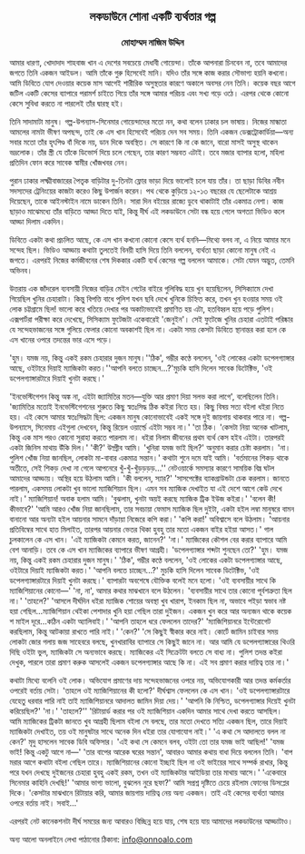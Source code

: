<div align=center><h2 align=center>লকডাউনে শোনা একটি ব্যর্থতার গল্প</h4><h3 align=center>মোহাম্মদ নাজিম উদ্দিন</h3>
</div>

আমার ধারণা, খোদাদাদ শাহবাজ খান এ দেশের সবচেয়ে মেধাবী গোয়েন্দা। তাঁকে আপনারা চিনবেন না, তবে আমাদের জগতে তিনি একজন আইডল। আমি তাঁকে গুরু হিসেবেই মানি। যদিও তাঁর সঙ্গে কাজ করার সৌভাগ্য হয়নি কখনো। আমি ডিবিতে যোগ দেওয়ার কয়েক মাস আগেই শারীরিক অসুস্থতার কারণে অকালে অবসর নেন তিনি। কয়েক বছর আগে জটিল একটি কেসের ব্যাপারে পরামর্শ চাইতে গিয়ে তাঁর সঙ্গে আমার পরিচয় এবং সখ্য গড়ে ওঠে। এরপর থেকে কোনো কেসে সুবিধা করতে না পারলেই তাঁর দ্বারস্থ হই।

তিনি সাদামাটা মানুষ। গল্প-উপন্যাস-সিনেমার গোয়েন্দাদের মতো নন, কথা বলেন ঢাকার চল ভাষায়। নিজের মান্ধাতা আমলের নামটা ভীষণ অপছন্দ, তাই কে এস খান হিসেবেই পরিচয় দেন সব সময়। তিনি একজন ডেক্সট্রোকার্ডিয়া—অন্য সবার মতো তাঁর হৃৎপিণ্ড বাঁ দিকে নয়, ডান দিকে অবস্থিত। সে কারণে কি না কে জানে, বারো মাসই অসুস্থ থাকেন ভদ্রলোক। তাঁর স্ত্রী যে তাঁকে ডিভোর্স দিয়ে চলে গেছেন, তার কারণ সম্ভবত এটাই। তবে মজার ব্যাপার হলো, মহিলা প্রতিদিন ফোন করে সাবেক স্বামীর খোঁজখবর নেন।

পুরান ঢাকার লক্ষ্মীবাজারের পৈতৃক বাড়িটার দু-তিনটা ফ্লোর ভাড়া দিয়ে ভালোই চলে যায় তাঁর। তা ছাড়া ডিবির নবীন সদস্যদের ট্রেনিংয়ের কাজটা করেও কিছু উপার্জন করেন। পথ থেকে কুড়িয়ে ১২-১৩ বছরের যে ছেলেটাকে আশ্রয় দিয়েছেন, তাকে আইনস্টাইন নামে ডাকেন তিনি। সারা দিন বইয়ের রাজ্যে ডুবে থাকাটাই তাঁর একমাত্র নেশা। কাজ ছাড়াও মাঝেমধ্যে তাঁর বাড়িতে আড্ডা দিতে যাই, কিন্তু দীর্ঘ এই লকডাউনে সেটা বন্ধ হয়ে গেলে অগত্যা ভিডিও কলে আড্ডা দিলাম একদিন।

ডিবিতে একটা কথা প্রচলিত আছে, কে এস খান কখনো কোনো কেসে ব্যর্থ হননি—মিথ্যে বলব না, এ নিয়ে আমার মনে সন্দেহ ছিল। ভিডিও আড্ডায় কথাটা তুলতেই বিনয়ী হাসি দিয়ে তিনি বললেন, ব্যর্থতা ছাড়া কোনো মানুষ নেই এ জগতে। এরপরই নিজের কর্মজীবনের শেষ দিককার একটি ব্যর্থ কেসের গল্প বললেন আমাকে। সেটা যেমন অদ্ভুত, তেমনি অভিনব।

উত্তরায় এক জাঁদরেল ব্যবসায়ী নিজের বাড়ির মেইন গেটের বাইরে গুলিবিদ্ধ হয়ে খুন হয়েছিলেন, সিসিক্যামে দেখা গিয়েছিল খুনির চেহারাটা। কিন্তু বিপত্তি বাধে পুলিশ যখন ছবি দেখে খুনিকে চিহ্নিত করে, তখন খুন হওয়ার সময় ওই লোক চট্টগ্রামে ছিল! ভালো করে খতিয়ে দেখার পর অকাট্যভাবেই প্রমাণিত হয় এটা, হতবিহ্বল হয়ে পড়ে পুলিশ। এক্সপার্টরা পরীক্ষা করে দেখেছে, সিসিক্যাম ফুটেজটা একেবারেই 'জেনুইন'। সেই ফুটেজে খুনির চেহারা এতটাই পরিষ্কার যে সন্দেহভাজনের সঙ্গে গুলিয়ে ফেলার কোনো অবকাশই ছিল না। একটা সময় কেসটা ডিবিতে স্থানান্তর করা হলে কে এস খানের ওপরে তদন্তের ভার এসে পড়ে।

'হুম। যমজ নয়, কিন্তু একই রকম চেহারার দুজন মানুষ।''ঠিক', গম্ভীর কণ্ঠে বললেন, 'ওই লোকের একটা ডপেলগ্যাঙ্গার আছে, ওইটারে দিয়াই ম্যাজিকটা করত।''আপনি বলতে চাচ্ছেন...?'মুচকি হাসি দিলেন সাবেক ডিটেক্টিভ, 'ওই ডপেলগ্যাঙ্গারটারে দিয়াই খুনটা করছে।'

'ইনভেস্টিগেশন কিন্তু অঙ্ক না, এইটা জ্যামিতির মতন—যুক্তি আর প্রমাণ দিয়া সলভ করা লাগে', বলেছিলেন তিনি। 'জ্যামিতির মতোই ইনভেস্টিগেশনের শুরুতে কিছু স্বতঃসিদ্ধ ঠিক কইরা নিতে হয়। কিছু বিষয় সত্য বইলা ধইরা নিতে হয়। এই কেসে আমার স্বতঃসিদ্ধটা ছিল: একজন মানুষ কোনোভাবেই একই সঙ্গে দুই জায়গায় থাকবার পারে না। গল্প-উপন্যাসে, সিনেমায় এইগুলা দেখবেন, কিন্তু রিয়েল ওয়ার্ল্ডে এইটা সম্ভব না।' 'তা ঠিক। 'কেসটা নিয়া অনেক খাটলাম, কিন্তু এক মাস পরও কোনো সুরাহা করতে পারলাম না। ধইরা নিলাম জীবনের প্রথম ব্যর্থ কেস হইব এইটা। তারপরই একটা জিনিস মাথায় উঁকি দিল।' 'কী?' উদ্গ্রীব আমি। 'খুনিরা যমজ ভাই ছিল?' অনুমান করার চেষ্টা করলাম। 'না। পুলিশ খোঁজ নিয়া জানছিল, লোকটা মা-বাবার একমাত্র সন্তান।'  কথাটা শুনে দমে যাই আমি। 'বর্তমানের শিকড় থাকে অতীতে, সেই শিকড় দেখা না গেলে আপনেরে খুঁ-খুঁ-খুঁড়ড়ড়ড়…'' নেটওয়ার্কে সমস্যার কারণে সাময়িক বিঘ্ন ঘটল আমাদের আড্ডায়। অস্থির হয়ে উঠলাম আমি। 'কী বললেন, স্যার?' 'সাসপেক্টের ব্যাকগ্রাউন্ডটা চেক করলাম। জানতে পারলাম, একসময় লোকটা খুব ভালো ম্যাজিশিয়ান ছিল। এমন সব ম্যাজিক দেখাইত যা এই দেশে আগে কেউ দেখে নাই।' ম্যাজিশিয়ান! অবাক হলাম আমি। 'বুঝলাম, খুনটা অয়ই করছে ম্যাজিক ট্রিক ইউজ কইরা।' 'বলেন কী! কীভাবে?' 'আমি আরও খোঁজ নিয়া জানছিলাম, তার সবচায়া ফেমাস ম্যাজিক ছিল দুইটা, একটা হইল লম্বা মানুষরে বামন বানানো আর অন্যটা হইল আয়নার সামনে দাঁড়ায়া নিজেরে কপি করা।' 'কপি করা!' অবিশ্বাসে বলে উঠলাম। 'আয়নার প্রতিবিম্বের সাথে হাত মিলাইত, তারপর আয়নার ভেতর থিকা হুবহু তার মতো একজন বাইর হইয়া আসত।' গাল চুলকালেন কে এস খান। 'এই ম্যাজিকটা কেমনে করত, জানেন?' 'না।' ম্যাজিকের কৌশল বের করার ব্যাপারে আমি বেশ আনাড়ি। তবে কে এস খান ম্যাজিকের ব্যাপারে ভীষণ আগ্রহী।  'ডপেলগ্যাঙ্গার শব্দটা শুনছেন তো?' 'হুম। যমজ নয়, কিন্তু একই রকম চেহারার দুজন মানুষ।' 'ঠিক', গম্ভীর কণ্ঠে বললেন, 'ওই লোকের একটা ডপেলগ্যাঙ্গার আছে, ওইটারে দিয়াই ম্যাজিকটা করত।' 'আপনি বলতে চাচ্ছেন...?' মুচকি হাসি দিলেন সাবেক ডিটেক্টিভ, 'ওই ডপেলগ্যাঙ্গারটারে দিয়াই খুনটা করছে।' ব্যাপারটা অবশেষে যৌক্তিক বলেই মনে হলো। 'ওই ব্যবসায়ীর সাথে কি ম্যাজিশিয়ানের কোনো—' 'না, না', আমার কথার মাঝখানে বলে উঠলেন। 'ব্যবসায়ীর সাথে তার কোনো পূর্বশত্রুতা ছিল না।' 'তাহলে?' 'আসলে দীর্ঘদিন ধইরা ম্যাজিক শোয়ের অবস্থা খুব খারাপ, ইনকাম ছিল না, অভাবে পইড়া স্বভাব নষ্ট হয়া গেছিল...ম্যাজিশিয়ান থেইকা পেশাদার খুনি হয়া গেছিল তারা দুইজন। একজন খুন করে আর অন্যজন থাকে কয়েক শ মাইল দূরে...কঠিন একটা অ্যালিবাই।' 'আপনি তাহলে ধরে ফেললেন তাদের?' 'ম্যাজিশিয়ানরে ইন্টেরোগেট করছিলাম, কিন্তু আটকায়া রাখতে পারি নাই।' 'কেন?' 'সে কিছুই স্বীকার করে নাই। কোর্টে জামিন চাইবার সময় লোকটা জোর গলায় জজ সাহেবরে বলছে, খুনখারাবির ব্যাপারে সে কিছুই জানে না। আর আমি যে ডপেলগ্যাঙ্গারের থিওরি দিছি ওইটা ভুল, ম্যাজিকটা সে অন্যভাবে করছে। ম্যাজিকের এই সিক্রেটটা বলতে সে বাধ্য না। পুলিশ তদন্ত কইরা দেখুক, পারলে তারা প্রমাণ করুক আসলেই একজন ডপেলগ্যাঙ্গার আছে কি না। এই সব প্রমাণ করার দায়িত্ব তার না।'

কথাটা মিথ্যে বলেনি ওই লোক। অভিযোগ প্রমাণের দায় সন্দেহভাজনের ওপরে নয়, অভিযোগকারী আর তদন্ত কর্মকর্তার ওপরেই বর্তায় সেটা।  'তাহলে ওই ম্যাজিশিয়ানের কী হলো?' দীর্ঘশ্বাস ফেললেন কে এস খান। 'ওই ডপেলগ্যাঙ্গারটারে যেহেতু ধরবার পারি নাই তাই ম্যাজিশিয়ানরে আদালত জামিন দিয়া দেয়।' 'আপনি কি নিশ্চিত, ডপেলগ্যাঙ্গার দিয়েই খুনটা করিয়েছিল?'  'না।' 'তাহলে?'' 'রিটায়ার্ড করার পর ওই ম্যাজিশিয়ান একদিন আমার সাথে দেখা করতে আসছিল। আমি ম্যাজিকের ট্রিকটা জানতে খুব আগ্রহী ছিলাম বইলা সে বলছে, তার মতো দেখতে সত্যি একজন ছিল, তারে দিয়াই ম্যাজিকটা দেখাইত, তয় ওই মানুষটার সাথে অনেক দিন ধইরা তার যোগাযোগ নাই।' 'এ কথা সে আদালতে বলল না কেন?' মৃদু হাসলেন সাবেক ডিবি অফিসার। 'এই কথা সে কেমনে বলব, ওইটা তো তার যমজ ভাই আছিল!' 'যমজ ভাই! কিন্তু একটু আগে না—'  'তার বাপের আরেক ঘরের সন্তান', আবারও আমার কথায় বাধা দিয়ে বললেন তিনি। 'বাপ মরার আগে কথাটা বইলা গেছিল তারে। ম্যাজিশিয়ানের কোনো ইচ্ছাই ছিল না ওই ভাইয়ের সাথে সম্পর্ক রাখার, কিন্তু পরে যখন দেখছে দুইজনের চেহারা হুবহু একই রকম, তখন ওই ম্যাজিকটার আইডিয়া তার মাথায় আসে।' 'একেবারে সিনেমার কাহিনি দেখছি!' 'আমার ভাগ্য ভালো, বুঝলেন নুরে ছফা?' আমি সপ্রশ্ন দৃষ্টিতে চেয়ে রইলাম ফোনের ডিসপ্লের দিকে। 'কেসটার মাঝখানে রিটায়ার করি, আমার জায়গায় দায়িত্ব নেয় অন্য একজন। তাই এই কেসের ব্যর্থতা আমার ওপরে বর্তায় নাই। সবাই...'

এরপরই নেট কানেকশনটা দীর্ঘ সময়ের জন্য আবারও বিচ্ছিন্ন হয়ে যায়, শেষ হয়ে যায় আমাদের লকডাউনের আড্ডাটাও।

অন্য আলো অনলাইনে লেখা পাঠানোর ঠিকানা: info@onnoalo.com

